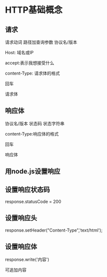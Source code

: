# HTTP基础概念

## 请求

请求动词 路径加查询参数  协议名/版本

Host: 域名或IP

accept:表示我想接受什么

content-Type: 请求体的格式

回车

请求体

## 响应体

协议名/版本 状态码 状态字符串

content-Type:响应体的格式

回车

响应体

## 用node.js设置响应

## 设置响应状态码

response.statusCode = 200

## 设置响应头

response.setHeader("Content-Type",'text/html');

## 设置响应体

response.write('内容')

可追加内容

